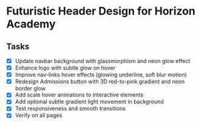 # Futuristic Header Design for Horizon Academy

## Tasks
- [x] Update navbar background with glassmorphism and neon glow effect
- [x] Enhance logo with subtle glow on hover
- [x] Improve nav-links hover effects (glowing underline, soft blur motion)
- [x] Redesign Admissions button with 3D red-to-pink gradient and neon border glow
- [x] Add scale hover animations to interactive elements
- [x] Add optional subtle gradient light movement in background
- [x] Test responsiveness and smooth transitions
- [x] Verify on all pages
